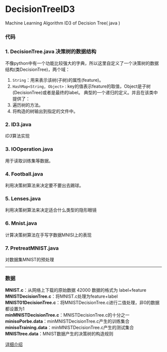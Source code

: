 # DecisionTreeID3
Machine Learning Algorithm ID3 of Decision Tree( java )

### 代码
### 1. DecisionTree.java 决策树的数据结构
不像python中有一个功能比较强大的字典，所以这里自定义了一个决策树的数据结构(类DecisionTree)，两个域：
1. `String`：用来表示该树(子树)的属性(feature)。
2.  `HashMap<String, Object>` : key的值表示feature的取值，Object是子树(DecisionTree)或者是最终的label。
典型的一个递归的定义。并且在该类中提供了：
1. 遍历树的方法。
2. 将构造的树输出到指定的文件中。
### 2. ID3.java 
*ID3*算法实现
### 3. IOOperation.java
用于读取训练集等数据。
### 4. Football.java
利用决策树算法来决定要不要出去踢球。
### 5. Lenses.java
利用决策树算法来决定适合什么类型的隐形眼镜
### 6. Mnist.java
计算决策树算法在手写字数据MNISI上的表现
### 7. PretreatMNIST.java
对数据集MNIST的预处理
***

### 数据
**MNIST.c**：从网络上下载的原始数据  42000  数据的格式为 label+feature</br>
**MNISTDecisionTree.c**：将MNIST.c处理为feature+label</br>
**MNIST01DecisionTree.c**：将MNISTDecisionTree.c进行二值处理，非0的数据都设置为1</br>
**minMNISTDecisionTree.c**：MNISTDecisionTree.c的十分之一</br>
	**minisoPorbe.data**：minMNISTDecisionTree.c产生的训练集合</br>
	**minisoTraining.data**：minMNISTDecisionTree.c产生的测试集合</br>
**MNISTtree.data**：MNIST数据产生的决策树的构造规则</br>

[详细介绍](http://blog.csdn.net/robin_xu_shuai/article/details/74011205#)
